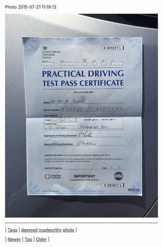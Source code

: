 <!--
title: Photo 2015-07-21 11
date: 2020-06-28T15:27:00.087Z
tags: deemed, roadworthy, photo
-->


Photo 2015-07-21 11:19:13

![](124655255762-0.jpg)

<!--BOTTOM-POST-NAVIGATION-->
---

| [Tags](tags.md) | [deemed](tag-deemed.md) [roadworthy](tag-roadworthy.md) [photo](tag-photo.md) |

| [Newer](124655161352.md) | [Top](index.md) | [Older](124655265174.md) |